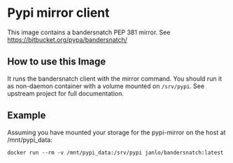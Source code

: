 Pypi mirror client
==================

This image contains a bandersnatch PEP 381 mirror.
See https://bitbucket.org/pypa/bandersnatch/

## How to use this Image

It runs the bandersnatch client with the mirror command.
You should run it as non-daemon container with a volume
mounted on `/srv/pypi`. See upstream project for full
documentation.


## Example

Assuming you have mounted your storage for the pypi-mirror
on the host at /mnt/pypi_data:

    docker run --rm -v /mnt/pypi_data:/srv/pypi janlo/bandersnatch:latest

